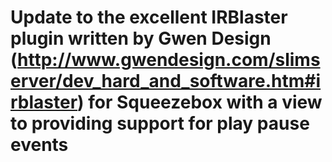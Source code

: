 # Update to the excellent IRBlaster plugin written by Gwen Design (http://www.gwendesign.com/slimserver/dev_hard_and_software.htm#irblaster) for Squeezebox with a view to providing support for play pause events
